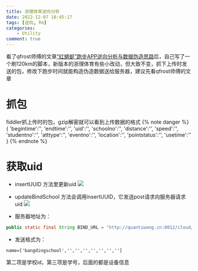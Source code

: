 ```yaml
---
title: 浙理体育逆向分析
date: 2022-12-07 18:45:17
tags: [逆向, Re]
categories: 
    - Utility
comment: true
---
```


看了qfrost师傅的文章[“红蜻蜓”跑步APP逆向分析与数据伪造思路](http://www.qfrost.com/undefined/%E7%BA%A2%E8%9C%BB%E8%9C%93/)后，自己写了一个刷120km的脚本，新版本的浙理体育有些小改动，但大致不变，抓下上传时发送的包，修改下跑步时间就能构造伪造数据送给服务器，建议先看qfrost师傅的文章

# 抓包
fiddler抓上传时的包，gzip解密就可以看到上传数据的格式
{% note danger %}
{
'begintime':'',
'endtime':'',
'uid':'',
'schoolno':'',
'distance':'',
'speed':'',
'studentno':'',
'atttype':'',
'eventno':'',
'location':'',
'pointstatus':'',
'usetime':''
}
{% endnote %}

# 获取uid
- insertUUID 方法里更新uid
![](1.png)

- updateBindSchool 方法会调用insertUUID，它发送post请求向服务器请求uid
![](2.png)

- 服务器地址为：
``` java
public static final String BIND_URL = "http://quantiwang.cn:8012/cloud/DflyServer";
```

- 发送格式为：
```
name=['bangdingschool','','','','','','','']
```
第二项是学校id，第三项是学号，后面的都是设备信息